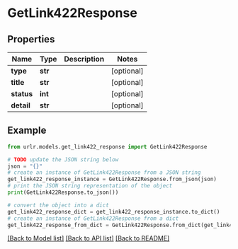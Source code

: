 # GetLink422Response


## Properties

Name | Type | Description | Notes
------------ | ------------- | ------------- | -------------
**type** | **str** |  | [optional] 
**title** | **str** |  | [optional] 
**status** | **int** |  | [optional] 
**detail** | **str** |  | [optional] 

## Example

```python
from urlr.models.get_link422_response import GetLink422Response

# TODO update the JSON string below
json = "{}"
# create an instance of GetLink422Response from a JSON string
get_link422_response_instance = GetLink422Response.from_json(json)
# print the JSON string representation of the object
print(GetLink422Response.to_json())

# convert the object into a dict
get_link422_response_dict = get_link422_response_instance.to_dict()
# create an instance of GetLink422Response from a dict
get_link422_response_from_dict = GetLink422Response.from_dict(get_link422_response_dict)
```
[[Back to Model list]](../README.md#documentation-for-models) [[Back to API list]](../README.md#documentation-for-api-endpoints) [[Back to README]](../README.md)


